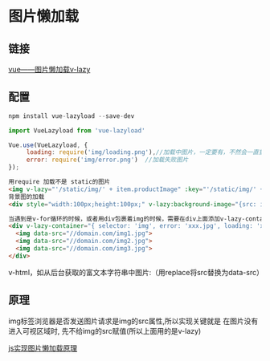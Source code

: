 # 图片懒加载

## 链接

[vue——图片懒加载v-lazy](https://www.cnblogs.com/linjiangxian/p/11599501.html)

## 配置

```js
npm install vue-lazyload --save-dev

import VueLazyload from 'vue-lazyload'

Vue.use(VueLazyload, {
     loading: require('img/loading.png'),//加载中图片，一定要有，不然会一直重复加载占位图
     error: require('img/error.png')  //加载失败图片
});


```

```html
用require 加载不是 static的图片
<img v-lazy="'/static/img/' + item.productImage" :key="'/static/img/' + item.productImage"> 
背景图的加载
<div style="width:100px;height:100px;" v-lazy:background-image="{src: item.imgpath}"></div>

当遇到是v-for循环的时候，或者用div包裹着img的时候，需要在div上面添加v-lazy-container="{ selector: 'img' }"
<div v-lazy-container="{ selector: 'img', error: 'xxx.jpg', loading: 'xxx.jpg' }">
  <img data-src="//domain.com/img1.jpg">
  <img data-src="//domain.com/img2.jpg">
  <img data-src="//domain.com/img3.jpg">  
</div>
```

 v-html，如从后台获取的富文本字符串中图片:（用replace将src替换为data-src）

## 原理

img标签浏览器是否发送图片请求是img的src属性,所以实现关键就是 在图片没有进入可视区域时, 先不给img的src赋值(所以上面用的是v-lazy)

[js实现图片懒加载原理](https://blog.csdn.net/w1418899532/article/details/90515969)
<!-- 使用 src存放loading图片 ,data-src 存放真正的图片 试了好像不行 -->